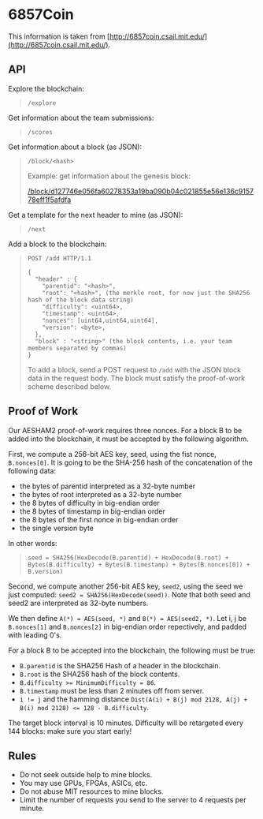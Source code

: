 # 6857Coin

This information is taken from [http://6857coin.csail.mit.edu/](http://6857coin.csail.mit.edu/).

## API

Explore the blockchain:
>     /explore

Get information about the team submissions:
>     /scores

Get information about a block (as JSON):
>     /block/<hash>
>
> Example: get information about the genesis block:
>
> [/block/d127746e056fa60278353a19ba090b04c021855e56e136c915778eff1f5afdfa](http://6857coin.csail.mit.edu/block/d127746e056fa60278353a19ba090b04c021855e56e136c915778eff1f5afdfa)

Get a template for the next header to mine (as JSON):
>     /next

Add a block to the blockchain:
>     POST /add HTTP/1.1
>
>     {
>       "header" : {
>         "parentid": "<hash>",
>         "root": "<hash>", (the merkle root, for now just the SHA256 hash of the block data string)
>         "difficulty": <uint64>,
>         "timestamp": <uint64>,
>         "nonces": [uint64,uint64,uint64],
>         "version": <byte>,
>       },
>       "block" : "<string>" (the block contents, i.e. your team members separated by commas)
>     }
>
> To add a block, send a POST request to `/add` with the JSON block data in the request body. The block must satisfy the proof-of-work scheme described below.

## Proof of Work

Our AESHAM2 proof-of-work requires three nonces. For a block B to be added into the blockchain, it must be accepted by the following algorithm.

First, we compute a 256-bit AES key, seed, using the fist nonce, `B.nonces[0]`. It is going to be the SHA-256 hash of the concatenation of the following data:
* the bytes of parentid interpreted as a 32-byte number
* the bytes of root interpreted as a 32-byte number
* the 8 bytes of difficulty in big-endian order
* the 8 bytes of timestamp in big-endian order
* the 8 bytes of the first nonce in big-endian order
* the single version byte

In other words:

>     seed = SHA256(HexDecode(B.parentid) + HexDecode(B.root) + Bytes(B.difficulty) + Bytes(B.timestamp) + Bytes(B.nonces[0]) + B.version)

Second, we compute another 256-bit AES key, `seed2`, using the seed we just computed: `seed2 = SHA256(HexDecode(seed))`. Note that both seed and seed2 are interpreted as 32-byte numbers.

We then define `A(*) = AES(seed, *)` and `B(*) = AES(seed2, *)`. Let i, j be `B.nonces[1]` and `B.nonces[2]` in big-endian order repectively, and padded with leading 0's.

For a block B to be accepted into the blockchain, the following must be true:

* `B.parentid` is the SHA256 Hash of a header in the blockchain.
* `B.root` is the SHA256 hash of the block contents.
* `B.difficulty >= MinimumDifficulty = 86`.
* `B.timestamp` must be less than 2 minutes off from server.
* `i != j` and the hamming distance `Dist(A(i) + B(j) mod 2128, A(j) + B(i) mod 2128) <= 128 - B.difficulty`.

The target block interval is 10 minutes. Difficulty will be retargeted every 144 blocks: make sure you start early!

## Rules
* Do not seek outside help to mine blocks.
* You may use GPUs, FPGAs, ASICs, etc.
* Do not abuse MIT resources to mine blocks.
* Limit the number of requests you send to the server to 4 requests per minute.
